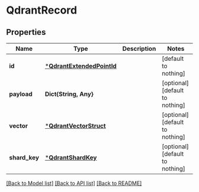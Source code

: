 # QdrantRecord


## Properties
Name | Type | Description | Notes
------------ | ------------- | ------------- | -------------
**id** | [***QdrantExtendedPointId**](QdrantExtendedPointId.md) |  | [default to nothing]
**payload** | **Dict{String, Any}** |  | [optional] [default to nothing]
**vector** | [***QdrantVectorStruct**](QdrantVectorStruct.md) |  | [optional] [default to nothing]
**shard_key** | [***QdrantShardKey**](QdrantShardKey.md) |  | [optional] [default to nothing]


[[Back to Model list]](../README.md#models) [[Back to API list]](../README.md#api-endpoints) [[Back to README]](../README.md)


